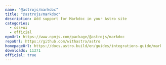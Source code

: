```yaml
---
name: "@astrojs/markdoc"
title: "@astrojs/markdoc"
description: Add support for Markdoc in your Astro site
categories:
  - css+ui
  - official
npmUrl: https://www.npmjs.com/package/@astrojs/markdoc
repoUrl: https://github.com/withastro/astro
homepageUrl: https://docs.astro.build/en/guides/integrations-guide/markdoc/
downloads: 11371
official: true
---
```

